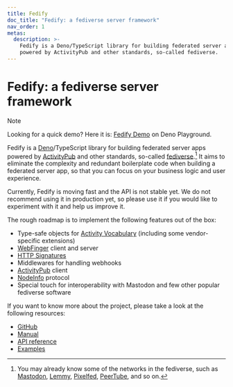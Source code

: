 ```yaml
---
title: Fedify
doc_title: "Fedify: a fediverse server framework"
nav_order: 1
metas:
  description: >-
    Fedify is a Deno/TypeScript library for building federated server apps
    powered by ActivityPub and other standards, so-called fediverse.
---
```

Fedify: a fediverse server framework
====================================

> [!NOTE]
> Looking for a quick demo?  Here it is: [Fedify Demo] on Deno Playground.

Fedify is a [Deno]/TypeScript library for building federated server apps
powered by [ActivityPub] and other standards, so-called [fediverse].[^1]
It aims to eliminate the complexity and redundant boilerplate code when
building a federated server app, so that you can focus on your business logic
and user experience.

Currently, Fedify is moving fast and the API is not stable yet.  We do not
recommend using it in production yet, so please use it if you would like to
experiment with it and help us improve it.

The rough roadmap is to implement the following features out of the box:

 -  Type-safe objects for [Activity Vocabulary] (including some vendor-specific
    extensions)
 -  [WebFinger] client and server
 -  [HTTP Signatures]
 -  Middlewares for handling webhooks
 -  [ActivityPub] client
 -  [NodeInfo] protocol
 -  Special touch for interoperability with Mastodon and few other popular
    fediverse software

If you want to know more about the project, please take a look at the following
resources:

 -  [GitHub](https://github.com/dahlia/fedify)
 -  [Manual](./manual.md)
 -  [API reference](https://jsr.io/@fedify/fedify)
 -  [Examples](https://github.com/dahlia/fedify/tree/main/examples)

 [^1]: You may already know some of the networks in the fediverse, such as
       [Mastodon], [Lemmy], [Pixelfed], [PeerTube], and so on.

[Fedify Demo]: https://dash.deno.com/playground/fedify-demo
[Deno]: https://deno.com/
[ActivityPub]: https://www.w3.org/TR/activitypub/
[fediverse]: https://en.wikipedia.org/wiki/Fediverse
[Activity Vocabulary]: https://www.w3.org/TR/activitystreams-vocabulary/
[WebFinger]: https://datatracker.ietf.org/doc/html/rfc7033
[HTTP Signatures]: https://tools.ietf.org/html/draft-cavage-http-signatures-12
[NodeInfo]: https://nodeinfo.diaspora.software/
[Mastodon]: https://joinmastodon.org/
[Lemmy]: https://join-lemmy.org/
[Pixelfed]: https://pixelfed.org/
[PeerTube]: https://joinpeertube.org/
